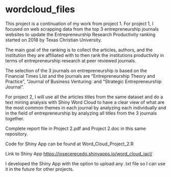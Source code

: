 # wordcloud_files

This project is a continuation of my work from project 1. For project 1, I focused on web scrapping data from the top 3 entrepreneurship journals websites to update the Entrepreneurship Research Productivity ranking started on 2018 by Texas Christian University.

The main goal of the ranking is to collect the articles, authors, and the institution they are affiliated with to then rank the institutions productivity in terms of entrepreneurship research at peer reviewed journals. 

The selection of the 3 journals on entrepreneurship is based on the Financial Times List and the journals are “Entrepreneurship Theory and Practice”, “Journal of Business Venturing: and “Strategic Entrepreneurship Journal”.

For project 2, I will use all the articles titles from the same dataset and do a text mining analysis with Shiny Word Cloud to have a clear view of what are the most common themes in each journal by analyzing each individually and in the field of entrepreneurship by analyzing all titles from the 3 journals together.

Complete report file in Project 2.pdf and Project 2.doc in this same repository.

Code for Shiny App can be found at Word_Cloud_Project_2.R

Link to Shiny App https://josecerecedo.shinyapps.io/word_cloud_jacl/

I developed the Shiny App with the option to upload any .txt file so I can use it in the future for other projects.
